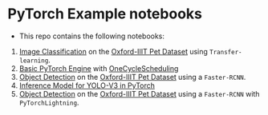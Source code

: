 # PyTorch Example notebooks

- This repo contains the following notebooks: 

1. [Image Classification](https://github.com/benihime91/pytorch_examples/blob/master/image_classification.ipynb) on the [Oxford-IIIT Pet Dataset](https://www.robots.ox.ac.uk/~vgg/data/pets/) using `Transfer-learning`.
2. [Basic PyTorch Engine](https://github.com/benihime91/pytorch_examples/blob/master/utility_scripts/engine.py) with [OneCycleScheduling](https://towardsdatascience.com/finding-good-learning-rate-and-the-one-cycle-policy-7159fe1db5d6)
3. [Object Detection](https://github.com/benihime91/pytorch_examples/blob/master/object_detection_with_FasterRCNN.ipynb) on the [Oxford-IIIT Pet Dataset](https://www.robots.ox.ac.uk/~vgg/data/pets/) using a `Faster-RCNN`.
4. [Inference Model for YOLO-V3 in PyTorch](https://github.com/benihime91/pytorch_examples/blob/master/yolo_v3_inference.ipynb)
5. [Object Detection](https://github.com/benihime91/pytorch_examples/blob/master/object_detection_with_pytorch_lightning_using_FasterRCNN.ipynb) on the [Oxford-IIIT Pet Dataset](https://www.robots.ox.ac.uk/~vgg/data/pets/) using a `Faster-RCNN` with `PyTorchLightning`.
